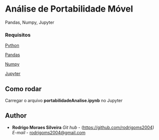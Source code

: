 # Análise de Portabilidade Móvel

Pandas, Numpy, Jupyter


### Requisitos

[Python](https://www.python.org)

[Pandas](https://pandas.pydata.org)

[Numpy](https://www.numpy.org)

[Jupyter](https://jupyter.org)


## Como rodar

Carregar o arquivo **portabilidadeAnalise.ipynb** no Jupyter

## Author

* **Rodrigo Moraes Silveira**
*Git hub* - (https://github.com/rodrigoms2004)
*E-mail*  - rodrigoms2004@gmail.com
